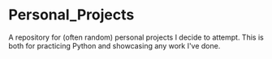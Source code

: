 # Personal_Projects
A repository for (often random) personal projects I decide to attempt. This is both for practicing Python and showcasing any work I've done.
